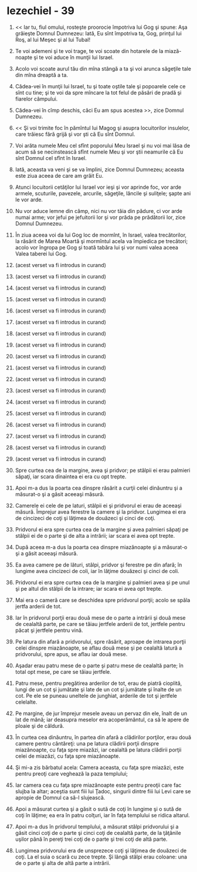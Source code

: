 # Iezechiel - 39

1. << Iar tu, fiul omului, rosteşte proorocie împotriva lui Gog şi spune: Aşa grăieşte Domnul Dumnezeu: Iată, Eu sînt împotriva ta, Gog, prinţul lui Roş, al lui Meşec şi al lui Tubal!

2. Te voi ademeni şi te voi trage, te voi scoate din hotarele de la miază-noapte şi te voi aduce în munţii lui Israel.

3. Acolo voi scoate aurul tău din mîna stângă a ta şi voi arunca săgeţile tale din mîna dreaptă a ta.

4. Cădea-vei în munţii lui Israel, tu şi toate oştile tale şi popoarele cele ce sînt cu tine; şi te voi da spre mîncare la tot felul de păsări de pradă şi fiarelor câmpului.

5. Cădea-vei în cîmp deschis, căci Eu am spus acestea >>, zice Domnul Dumnezeu.

6. << Şi voi trimite foc în pămîntul lui Magog şi asupra locuitorilor insulelor, care trăiesc fără grijă şi vor şti că Eu sînt Domnul.

7. Voi arăta numele Meu cel sfînt poporului Meu Israel şi nu voi mai lăsa de acum să se necinstească sfînt numele Meu şi vor ştii neamurile că Eu sînt Domnul cel sfînt în Israel.

8. Iată, aceasta va veni şi se va împlini, zice Domnul Dumnezeu; aceasta este ziua aceea de care am grăit Eu.

9. Atunci locuitorii cetăţilor lui Israel vor ieşi şi vor aprinde foc, vor arde armele, scuturile, pavezele, arcurile, săgeţile, lăncile şi suliţele; şapte ani le vor arde.

10. Nu vor aduce lemne din câmp, nici nu vor tăia din pădure, ci vor arde numai arme; vor jefui pe jefuitorii lor şi vor prăda pe prădătorii lor, zice Domnul Dumnezeu.

11. În ziua aceea voi da lui Gog loc de mormînt, în Israel, valea trecătorilor, la răsărit de Marea Moartă şi mormîntul acela va împiedica pe trecători; acolo vor îngropa pe Gog şi toată tabăra lui şi vor numi valea aceea Valea taberei lui Gog.

12. (acest verset va fi introdus in curand)

13. (acest verset va fi introdus in curand)

14. (acest verset va fi introdus in curand)

15. (acest verset va fi introdus in curand)

16. (acest verset va fi introdus in curand)

17. (acest verset va fi introdus in curand)

18. (acest verset va fi introdus in curand)

19. (acest verset va fi introdus in curand)

20. (acest verset va fi introdus in curand)

21. (acest verset va fi introdus in curand)

22. (acest verset va fi introdus in curand)

23. (acest verset va fi introdus in curand)

24. (acest verset va fi introdus in curand)

25. (acest verset va fi introdus in curand)

26. (acest verset va fi introdus in curand)

27. (acest verset va fi introdus in curand)

28. (acest verset va fi introdus in curand)

29. (acest verset va fi introdus in curand)

31. Spre curtea cea de la margine, avea şi pridvor; pe stâlpii ei erau palmieri săpaţi, iar scara dinaintea ei era cu opt trepte. 

32. Apoi m-a dus la poarta cea dinspre răsărit a curţii celei dinăuntru şi a măsurat-o şi a găsit aceeaşi măsură. 

33. Camerele ei cele de pe laturi, stâlpii ei şi pridvorul ei erau de aceeaşi măsură. Împrejur avea ferestre la camere şi la pridvor. Lungimea ei era de cincizeci de coţi şi lăţimea de douăzeci şi cinci de coţi. 

34. Pridvorul ei era spre curtea cea de la margine şi avea palmieri săpaţi pe stâlpii ei de o parte şi de alta a intrării; iar scara ei avea opt trepte. 

35. După aceea m-a dus la poarta cea dinspre miazănoapte şi a măsurat-o şi a găsit aceeaşi măsură. 

36. Ea avea camere pe de lături, stâlpi, pridvor şi ferestre pe din afară; în lungime avea cincizeci de coli, iar în lăţime douăzeci şi cinci de coli. 

37. Pridvorul ei era spre curtea cea de la margine şi palmieri avea şi pe unul şi pe altul din stâlpii de la intrare; iar scara ei avea opt trepte. 

38. Mai era o cameră care se deschidea spre pridvorul porţii; acolo se spăla jertfa arderii de tot. 

39. Iar în pridvorul porţii erau două mese de o parte a intrării şi două mese de cealaltă parte, pe care se tăiau jertfele arderii de tot, jertfele pentru păcat şi jertfele pentru vină. 

40. Pe latura din afară a pridvorului, spre răsărit, aproape de intrarea porţii celei dinspre miazănoapte, se aflau două mese şi pe cealaltă latură a pridvorului, spre apus, se aflau iar două mese. 

41. Aşadar erau patru mese de o parte şi patru mese de cealaltă parte; în total opt mese, pe care se tăiau jertfele. 

42. Patru mese, pentru pregătirea arderilor de tot, erau de piatră cioplită, lungi de un cot şi jumătate şi late de un cot şi jumătate şi înalte de un cot. Pe ele se puneau uneltele de junghiat, arderile de tot şi jertfele celelalte. 

43. Pe margine, de jur împrejur mesele aveau un pervaz din ele, înalt de un lat de mână; iar deasupra meselor era acoperământul, ca să le apere de ploaie şi de căldură. 

44. În curtea cea dinăuntru, în partea din afară a clădirilor porţilor, erau două camere pentru cântăreţi: una pe latura clădirii porţii dinspre miazănoapte, cu faţa spre miazăzi, iar cealaltă pe latura clădirii porţii celei de miazăzi, cu faţa spre miazănoapte. 

45. Şi mi-a zis bărbatul acela: Camera aceasta, cu faţa spre miazăzi, este pentru preoţi care veghează la paza templului; 

46. Iar camera cea cu faţa spre miazănoapte este pentru preoţii care fac slujba la altar; aceştia sunt fiii lui Ţadoc, singurii dintre fiii lui Levi care se apropie de Domnul ca să-I slujească. 

47. Apoi a măsurat curtea şi a găsit o sută de coţi în lungime şi o sută de coţi în lăţime; ea era în patru colţuri, iar în faţa templului se ridica altarul. 

48. Apoi m-a dus în pridvorul templului, a măsurat stâlpi pridvorului şi a găsit cinci coţi de o parte şi cinci coţi de cealaltă parte, de la ţâţânile uşilor până în pereţi trei coţi de o parte şi trei coţi de altă parte. 

49. Lungimea pridvorului era de unsprezece coţi şi lăţimea de douăzeci de coţi. La el suia o scară cu zece trepte. Şi lângă stâlpi erau coloane: una de o parte şi alta de altă parte a intrării. 


